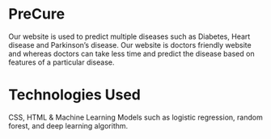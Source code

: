 <h1>PreCure</h1>
Our website is used to predict multiple diseases such as Diabetes, Heart disease and Parkinson’s disease. Our website is doctors friendly website and whereas doctors can take less time and predict the disease based on features of a particular disease.<br>
<h1>Technologies Used</h1> CSS, HTML & Machine Learning Models such as logistic regression, random forest, and deep learning algorithm.<br>




